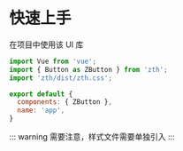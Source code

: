 # 快速上手

在项目中使用该 UI 库

```javascript
import Vue from 'vue';
import { Button as ZButton } from 'zth';
import 'zth/dist/zth.css';

export default {
  components: { ZButton },
  name: 'app',
}
```
::: warning
  需要注意，样式文件需要单独引入
:::
